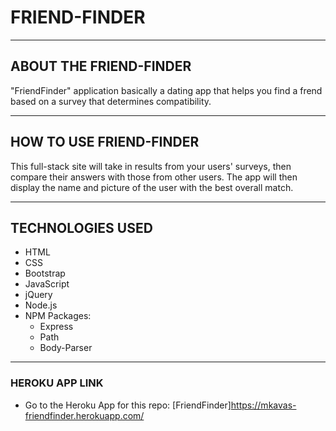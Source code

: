 # FRIEND-FINDER

-----------------------

## ABOUT THE FRIEND-FINDER

"FriendFinder" application basically a dating app that  helps you find a frend based on a survey that determines compatibility. 

-----------------------

## HOW TO USE FRIEND-FINDER

This full-stack site will take in results from your users' surveys, then compare their answers with those from other users. The app will then display the name and picture of the user with the best overall match.

-----------------------

## TECHNOLOGIES USED

* HTML
* CSS
* Bootstrap
* JavaScript
* jQuery
* Node.js
* NPM Packages:
    * Express
    * Path
    * Body-Parser

-----------------------

###  HEROKU APP LINK

* Go to the Heroku App for this repo: [FriendFinder]https://mkavas-friendfinder.herokuapp.com/
